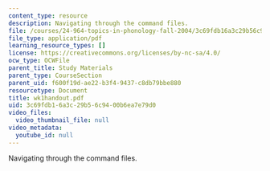 ```yaml
---
content_type: resource
description: Navigating through the command files.
file: /courses/24-964-topics-in-phonology-fall-2004/3c69fdb16a3c29b56c9400b6ea7e79d0_wk1handout.pdf
file_type: application/pdf
learning_resource_types: []
license: https://creativecommons.org/licenses/by-nc-sa/4.0/
ocw_type: OCWFile
parent_title: Study Materials
parent_type: CourseSection
parent_uid: f600f19d-ae22-b3f4-9437-c8db79bbe880
resourcetype: Document
title: wk1handout.pdf
uid: 3c69fdb1-6a3c-29b5-6c94-00b6ea7e79d0
video_files:
  video_thumbnail_file: null
video_metadata:
  youtube_id: null
---
```

Navigating through the command files.